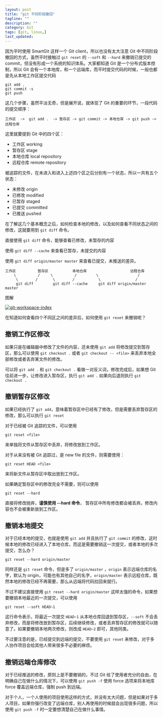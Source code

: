 ```yaml
---
layout: post
title: "git 不同阶段撤回"
tagline: ""
description: ""
category: Git
tags: [git, linux,]
last_updated:
---
```


因为平时使用 SmartGit 这样一个 Git client，所以也没有太大注意 Git 中不同阶段撤回的方式，虽然平时接触过 `git reset` 的 `--soft` 和 `--hard` 来撤销已提交的 commit，但没有形成一个系统的知识体系。大家都知道 Git 是一个分布式版本控制，所以 Git 会有一个本地库，和一个远端库，而平时提交代码的时候，一般也都是先从本地工作区提交代码

    git add .
    git commit -s
    git push

这几个步骤，虽然平淡无奇，但是展开说，就体现了 Git 的重要的环节，一段代码的提交顺序：

    工作区  ->  git add .  -> 暂存区 -> git commit -> 本地仓库 -> git push -> 远程仓库

这里就要提到 Git 中的四个区：

- 工作区 working
- 暂存区 stage
- 本地仓库 local repository
- 远程仓库 remote repository

被追踪的文件，在未进入和进入上述四个区之后分别有一个状态，所以一共有五个状态：

- 未修改 origin
- 已修改 modified
- 已暂存 staged
- 已提交 committed
- 已推送 pushed

在了解这几个基本概念之后，如何检查本地的修改，以及如何查看不同状态之间的修改，这就要用到 `git diff` 命令。

直接使用 `git diff` 命令，能够查看已修改，未暂存的内容

使用 `git diff --cache` 来查看已暂存，未提交的内容

使用 `git diff origin/master master` 来查看已提交，未推送的差异。

    工作区          暂存区           本地仓库                    远程仓库
        \          /     \          /         \                  /
         \        /       \        /           \                /
         git diff         git diff --cache     git diff origin/master master

图解

<a data-flickr-embed="true"  href="https://www.flickr.com/gp/einverne/R927Q2" title="git-workspace-index"><img src="https://farm5.staticflickr.com/4542/38790411392_f7cc4c64a3_z.jpg" alt="git-workspace-index"></a><script async src="//embedr.flickr.com/assets/client-code.js" charset="utf-8"></script>

在知道如何查看四个不同区之间的差异后，如何使用 `git reset` 来撤销呢？

## 撤销工作区修改
如果只是在编辑器中修改了文件的内容，还未使用 `git add` 将修改提交到暂存区，那么可以使用 `git checkout .` 或者 `git checkout -- <file>` 来丢弃本地全部修改或者丢弃某文件的修改。

可以将 `git add .` 和 `git checkout .` 看做一对反义词，修改完成后，如果想 Git 往前进一步，让修改进入暂存区，执行 `git add .` 如果向后退则执行 `git checkout .`

## 撤销暂存区修改

如果已经执行了 `git add`，意味着暂存区中已经有了修改，但是需要丢弃暂存区的修改，那么可以执行 `git reset`

对于已经被 Git 追踪的文件，可以使用

    git reset <file>

来单独将文件从暂存区中丢弃，将修改放到工作区。

对于从来没有被 Git 追踪过，是 new file 的文件，则需要使用：

    git reset HEAD <file>

来将新文件从暂存区中取出放到工作区。

如果确定暂存区中的修改完全不需要，则可以使用

    git reset --hard

直接将修改抛弃，**谨慎使用 --hard 命令**， 暂存区中所有修改都会被丢弃。修改内容也不会被重新放到工作区。

## 撤销本地提交

对于已经本地的提交，也就是使用 `git add` 并且执行了 `git commit` 的修改，这时候本地的修改已经进入了本地仓库，而这是需要撤销这一次提交，或者本地的多次提交，怎么办？

    git reset --hard origin/master

同样还是 `git reset` 命令，但是多了 `origin/master` ，`origin` 表示远端仓库的名字，默认为 origin，可能也有其他自己的名字，`origin/master` 表示远程仓库，既然本地的修改已经不再需要，那么从远端将代码拉回来就行。

不过不建议直接使用 `git reset --hard origin/master` 这样太强的命令，如果想要撤销本地最近的一次提交，可以使用

    git reset --soft HEAD~1

这行命令表示，将最近一次提交 `HEAD~1` 从本地仓库回退到暂存区，`--soft` 不会丢弃修改，而是将修改放到暂存区，后续继续修改，或者丢弃暂存区的修改就可以随意了。如果要撤销本地两次修改，则改成 `HEAD~2` 即可，其他同类。

不过要注意的是，已经提交到远端的提交，不要使用 `git reset` 来修改，对于多人协作项目会给其他人带来很多不必要的麻烦。

## 撤销远端仓库修改

对于已经推送的修改，原则上是不要撤销的，不过 Git 给了使用者充分的自由，在明确自己在做什么的情况下，可以使用 `git push -f` 使用 force 选项来将本地库 force 覆盖远端仓库，强制 push 到远端。

对于个人，一个人使用的项目使用这样的方式，并没有太大问题，但是如果对于多人项目，如果你强行改变了远端仓库，别人再使用的时候就会出现很多问题，所以使用 `git push -f` 时一定要想清楚自己在做什么事情。


